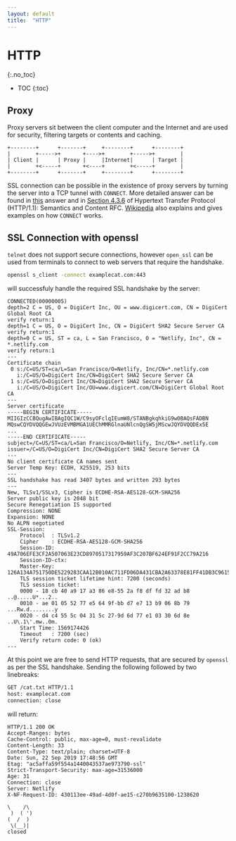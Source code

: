 ```yaml
---
layout: default
title:  "HTTP"
---
```


# HTTP
{:.no_toc}

* TOC
{:toc}

## Proxy
Proxy servers sit between the client computer and the Internet and are used for security, filtering targets or contents and caching. 

```plaintext
+--------+      +-------+     +--------+      +--------+
|        +----->+       +---->+        +----->+        |
| Client |      | Proxy |     |Internet|      | Target |
|        +<-----+       +<----+        +<-----+        |
+--------+      +-------+     +--------+      +--------+
```

SSL connection can be possible in the existence of proxy servers by turning the server into a TCP tunnel with `CONNECT`. More detailed answer can be found in [this](https://stackoverflow.com/a/40885184) answer and in [Section 4.3.6](https://tools.ietf.org/html/rfc7231#section-4.3.6) of Hypertext Transfer Protocol (HTTP/1.1): Semantics and Content RFC. [Wikipedia](https://en.wikipedia.org/wiki/HTTP_tunnel#HTTP_CONNECT_method) also explains and gives examples on how `CONNECT` works.

## SSL Connection with openssl
`telnet` does not support secure connections, however `open_ssl` can be used from terminals to connect to web servers that require the handshake.

```bash
openssl s_client -connect examplecat.com:443
``` 

will successfuly handle the required SSL handshake by the server:

```plaintext
CONNECTED(00000005)
depth=2 C = US, O = DigiCert Inc, OU = www.digicert.com, CN = DigiCert Global Root CA
verify return:1
depth=1 C = US, O = DigiCert Inc, CN = DigiCert SHA2 Secure Server CA
verify return:1
depth=0 C = US, ST = ca, L = San Francisco, O = "Netlify, Inc", CN = *.netlify.com
verify return:1
---
Certificate chain
 0 s:/C=US/ST=ca/L=San Francisco/O=Netlify, Inc/CN=*.netlify.com
   i:/C=US/O=DigiCert Inc/CN=DigiCert SHA2 Secure Server CA
 1 s:/C=US/O=DigiCert Inc/CN=DigiCert SHA2 Secure Server CA
   i:/C=US/O=DigiCert Inc/OU=www.digicert.com/CN=DigiCert Global Root CA
---
Server certificate
-----BEGIN CERTIFICATE-----
MIIGIzCCBQugAwIBAgIQC1W/C9syOFclqIEumW8/STANBgkqhkiG9w0BAQsFADBN
MQswCQYDVQQGEwJVUzEVMBMGA1UEChMMRGlnaUNlcnQgSW5jMScwJQYDVQQDEx5E
...
-----END CERTIFICATE-----
subject=/C=US/ST=ca/L=San Francisco/O=Netlify, Inc/CN=*.netlify.com
issuer=/C=US/O=DigiCert Inc/CN=DigiCert SHA2 Secure Server CA
---
No client certificate CA names sent
Server Temp Key: ECDH, X25519, 253 bits
---
SSL handshake has read 3407 bytes and written 293 bytes
---
New, TLSv1/SSLv3, Cipher is ECDHE-RSA-AES128-GCM-SHA256
Server public key is 2048 bit
Secure Renegotiation IS supported
Compression: NONE
Expansion: NONE
No ALPN negotiated
SSL-Session:
    Protocol  : TLSv1.2
    Cipher    : ECDHE-RSA-AES128-GCM-SHA256
    Session-ID: 49A706EFE3CF2A507063E23CD8970517317959AF3C207BF624EF91F2CC79A216
    Session-ID-ctx: 
    Master-Key: 126A134A751750DE5229283CAA12B010AC711FD06DA431CBA2A63378E81FF41DB3C96154FE64302D9212F4650B48D351
    TLS session ticket lifetime hint: 7200 (seconds)
    TLS session ticket:
    0000 - 18 cb 40 a9 17 a3 86 e8-55 2a f8 df fd 32 ad b8   ..@.....U*...2..
    0010 - ae 01 05 52 77 e5 64 9f-bb d7 e7 13 b9 06 8b 79   ...Rw.d........y
    0020 - d4 c4 55 5c 04 31 5c 27-9d 6d 77 e1 03 30 6d 8e   ..U\.1\'.mw..0m.
    Start Time: 1569174426
    Timeout   : 7200 (sec)
    Verify return code: 0 (ok)
---
```
At this point we are free to send HTTP requests, that are secured by `openssl` as per the SSL handshake. Sending the following followed by two linebreaks:

```bash
GET /cat.txt HTTP/1.1
host: examplecat.com
connection: close
```

will return:

```plaintext
HTTP/1.1 200 OK
Accept-Ranges: bytes
Cache-Control: public, max-age=0, must-revalidate
Content-Length: 33
Content-Type: text/plain; charset=UTF-8
Date: Sun, 22 Sep 2019 17:48:56 GMT
Etag: "ac5affa59f554a1440043537ae973790-ssl"
Strict-Transport-Security: max-age=31536000
Age: 31
Connection: close
Server: Netlify
X-NF-Request-ID: 430113ee-49ad-4d0f-ae15-c270b9635100-1238620

\    /\
 )  ( ')
(  /  )
 \(__)|
closed
```